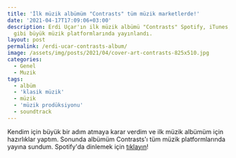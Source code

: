 ```yaml
---
title: 'İlk müzik albümüm "Contrasts" tüm müzik marketlerde!'
date: '2021-04-17T17:09:06+03:00'
description: Erdi Uçar'ın ilk müzik albümü "Contrasts" Spotify, iTunes, YouTube Music
  gibi büyük müzik platformlarında yayınlandı.
layout: post
permalink: /erdi-ucar-contrasts-album/
image: /assets/img/posts/2021/04/cover-art-contrasts-825x510.jpg
categories:
  - Genel
  - Muzik
tags:
  - albüm
  - 'klasik müzik'
  - müzik
  - 'müzik prodüksiyonu'
  - soundtrack
---
```


Kendim için büyük bir adım atmaya karar verdim ve ilk müzik albümüm için hazırlıklar yaptım. Sonunda albümüm Contrasts'ı tüm müzik platformlarında yayına sundum. Spotify'da dinlemek için [tıklayın](https://open.spotify.com/album/1bGfy6XoBdBiqlixlsfDRk?si=pwy4TepjR12tEgiG1QjoeA)!
